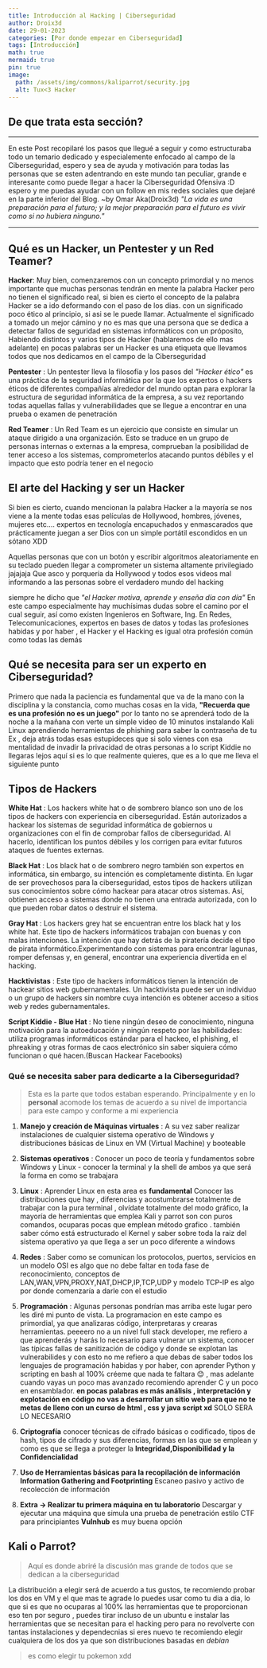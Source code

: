 ```yaml
---
title: Introducción al Hacking | Ciberseguridad
author: Droix3d
date: 29-01-2023
categories: [Por donde empezar en Ciberseguridad]
tags: [Introducción]
math: true
mermaid: true
pin: true
image:
  path: /assets/img/commons/kaliparrot/security.jpg
  alt: Tux<3 Hacker
---
```


## De que trata esta sección?
---
En este Post recopilaré los pasos que llegué a seguir y como estructuraba todo un temario dedicado y especialemente enfocado al campo de la Ciberseguridad, espero y sea de ayuda y motivación para todas las personas que se esten adentrando en este mundo tan peculiar, grande e interesante como puede llegar a hacer la Ciberseguridad Ofensiva :D 
espero y me puedas ayudar con un follow en mis redes sociales que dejaré en la parte inferior del Blog.
~by Omar Aka(Droix3d) *"La vida es una preparación para el futuro; y la mejor preparación para el futuro es vivir como si no hubiera ninguno."*

---

## Qué es un Hacker, un Pentester y un Red Teamer?

**Hacker**: Muy bien, comenzaremos con un concepto primordial y no  menos importante que muchas personas tendrán en mente la palabra Hacker pero no tienen el significado real, si bien es cierto el concepto de la palabra Hacker se a ido deformando con el paso de los dias. con un significado poco ético al principio, si asi se le puede llamar. Actualmente el significado a tomado un mejor cámino y no es mas que una persona que se dedica a detectar fallos de seguridad en sistemas informáticos con un próposito, Habiendo distintos y varios tipos de Hacker (hablaremos de ello mas adelante) en pocas palabras ser un Hacker es una etiqueta que llevamos todos que nos dedicamos en el campo de la Ciberseguridad 

**Pentester** : Un pentester lleva la filosofía y los pasos del *"Hacker ético"* es una práctica de la seguridad informática por la que los expertos o hackers éticos de diferentes compañías alrededor del mundo optan para explorar la estructura de seguridad informática de la empresa, a su vez reportando todas aquellas fallas y vulnerabilidades que se llegue a encontrar en una prueba o examen de penetración


**Red Teamer** : Un Red Team es un ejercicio que consiste en simular un ataque dirigido a una organización. Esto se traduce en un grupo de personas internas o externas a la empresa, comprueban la posibilidad de tener acceso a los sistemas, comprometerlos atacando puntos débiles y el impacto que esto podría tener en el negocio


## El arte del Hacking y ser un Hacker 

Si bien es cierto, cuando mencionan la palabra Hacker a la mayoría  se nos viene a la mente todas esas películas de Hollywood, hombres, jóvenes, mujeres etc.… expertos en tecnología encapuchados y enmascarados que prácticamente juegan a ser Dios con un simple portátil escondidos en un sótano XDD

Aquellas personas que con un botón y escribir algoritmos aleatoriamente en su teclado pueden llegar a comprometer un sistema altamente privilegiado jajajaja
Que asco y porquería da Hollywood y todos esos videos mal informando a las personas sobre el verdadero mundo del hacking

siempre he dicho que *"el Hacker motiva, aprende y enseña día con día"* En este campo especialmente hay muchísimas dudas sobre el camino por el cual seguir, así como existen Ingenieros en Software, Ing. En Redes, Telecomunicaciones, expertos en bases de datos y todas las profesiones habidas y por haber , el Hacker y el Hacking es igual otra profesión común como todas las demás  

## Qué se necesita para ser un experto en Ciberseguridad?

Primero que nada la paciencia es fundamental que va de la mano con la disciplina y la constancia, como muchas cosas en la vida, **"Recuerda que es una profesión no es un juego"** por lo tanto no se aprenderá todo de la noche a la mañana con verte un simple video de 10 minutos instalando Kali Linux aprendiendo herramientas de phishing para saber la contraseña de tu Ex , deja atrás todas esas estupideces que si solo vienes con esa mentalidad de invadir la privacidad de otras personas a lo script Kiddie no llegaras lejos aquí si es lo que realmente quieres, que es a lo que me lleva el siguiente punto 

## Tipos de Hackers
**White Hat** : Los hackers white hat o de sombrero blanco son uno de los tipos de hackers con experiencia en ciberseguridad. Están autorizados a hackear los sistemas de seguridad informática de gobiernos u organizaciones con el fin de comprobar fallos de ciberseguridad. Al hacerlo, identifican los puntos débiles y los corrigen para evitar futuros ataques de fuentes externas.

**Black Hat** : Los black hat o de sombrero negro también son expertos en informática, sin embargo, su intención es completamente distinta. En lugar de ser provechosos para la ciberseguridad, estos tipos de hackers utilizan sus conocimientos sobre cómo hackear para atacar otros sistemas. Así, obtienen acceso a sistemas donde no tienen una entrada autorizada, con lo que pueden robar datos o destruir el sistema.

**Gray Hat** : Los hackers grey hat se encuentran entre los black hat y los white hat. Este tipo de hackers informáticos trabajan con buenas y con malas intenciones. La intención que hay detrás de la piratería decide el tipo de pirata informático.Experimentando con sistemas para encontrar lagunas, romper defensas y, en general, encontrar una experiencia divertida en el hacking.

**Hacktivistas** : Este tipo de hackers informáticos tienen la intención de hackear sitios web gubernamentales. Un hacktivista puede ser un individuo o un grupo de hackers sin nombre cuya intención es obtener acceso a sitios web y redes gubernamentales.

**Script Kiddie - Blue Hat** : No tiene ningún deseo de conocimiento, ninguna motivación para la autoeducación y ningún respeto por las habilidades: utiliza programas informáticos estándar para el hackeo, el phishing, el phreaking y otras formas de caos electrónico sin saber siquiera cómo funcionan o qué hacen.(Buscan Hackear Facebooks)

### Qué se necesita saber para dedicarte a la Ciberseguridad?
>Esta es la parte que todos estaban esperando. Principalmente y en lo **personal** acomode los temas de acuerdo a su nivel de importancia para este campo y conforme a mi experiencia  

1. **Manejo y creación de Máquinas virtuales** : A su vez saber realizar instalaciones de cualquier sistema operativo de Windows y distribuciones básicas de Linux en VM (Virtual Machine) y booteable   

2. **Sistemas operativos** : Conocer un poco de teoría y fundamentos sobre Windows y Linux - conocer la terminal y la shell de ambos ya que será la forma en como se trabajara

3. **Linux** : Aprender Linux en esta area es **fundamental** Conocer las distribuciones que hay , diferencias y acostumbrarse totalmente de trabajar con la pura terminal , olvídate totalmente del modo gráfico, la mayoría de herramientas que emplea Kali y parrot son con puros comandos, ocuparas pocas  que emplean método grafico . también  saber cómo está estructurado el Kernel y saber sobre toda la raiz del sistema operativo ya que llega a ser un poco diferente a windows 

4. **Redes** : Saber como se comunican los protocolos, puertos, servicios en un modelo OSI es algo que no debe faltar en toda fase de reconocimiento, conceptos de LAN,WAN,VPN,PROXY,NAT,DHCP,IP,TCP,UDP y modelo TCP-IP es algo por donde comenzaría a darle con el estudio

5. **Programación** : Algunas personas pondrían mas arriba este lugar pero les diré mi punto de vista. La programacion en este campo es primordial, ya que analizaras código, interpretaras y crearas herramientas. peeeero no a un  nivel full stack developer, me refiero a que aprenderás y harás lo necesario para vulnerar un sistema, conocer las típicas fallas de sanitización de código y donde se explotan las vulnerabilides y con esto no me refiero a que debas de saber todos los lenguajes de programación habidas y por haber, con aprender Python y scripting en bash al 100% créeme que nada te faltara 😊 , mas adelante cuando vayas un poco mas avanzado recomiendo aprender C y un poco en ensamblador.
**en pocas palabras  es más análisis , interpretación y explotación en código no vas a desarrollar un sitio web para que no te metas de lleno con un curso de html , css y java script xd** SOLO SERA LO NECESARIO 

6. **Criptografía** conocer técnicas de cifrado básicas o codificado, tipos de hash, tipos de cifrado y sus diferencias, formas en las que se emplean y como es que se llega a proteger la **Integridad,Disponibilidad y la Confidencialidad**

7. **Uso de Herramientas básicas para la recopilación de información Information Gathering and Footprinting** Escaneo pasivo y activo de recolección de información 

8. **Extra -> Realizar tu primera máquina en tu laboratorio** Descargar y ejecutar una máquina que simula una prueba de penetración estilo CTF para principiantes **Vulnhub** es muy buena opción  

## Kali o Parrot?

> Aquí es donde abriré la discusión mas grande de todos que se dedican a la ciberseguridad 



La distribución a elegir será de acuerdo a tus gustos, te recomiendo probar los dos en VM y el que mas te agrade lo puedes usar como tu dia a dia, lo que si es que no ocuparas al 100% las herramientas que te proporcionan eso ten por seguro , puedes tirar incluso de un ubuntu e instalar las herramientas que se necesitan para el hacking pero para no revolverte con tantas instalaciones y dependecnias si eres nuevo te recomiendo elegir cualquiera de los dos ya que son distribuciones basadas en *debian*

>es como elegir tu pokemon xdd